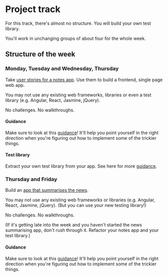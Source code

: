 # Project track

For this track, there's almost no structure. You will build your own test library.

You'll work in unchanging groups of about four for the whole week.

## Structure of the week

### Monday, Tuesday and Wednesday, Thursday

Take [user stories for a notes app](notes_app_user_stories.md).  Use them to build a frontend, single page web app.

You may not use any existing web frameworks, libraries or even a test library (e.g. Angular, React, Jasmine, jQuery).

No challenges.  No walkthroughs.

#### Guidance

Make sure to look at this [guidance](frontend_single_page_app_guidance.md)! It'll help you point yourself in the right direction when you're figuring out how to implement some of the trickier things.

#### Test library

Extract your own test library from your app.  See here for more [guidance](../pills/writing_tests_without_a_testing_library.md).

### Thursday and Friday

Build an [app that summarises the news](news_summary_project.md).

You may not use any existing web frameworks or libraries (e.g. Angular, React, Jasmine, jQuery).  (But you can use your new testing library!)

No challenges.  No walkthroughs.

(If it's getting late into the week and you haven't started the news summarising app, don't rush through it.  Refactor your notes app and your test library.)

#### Guidance

Make sure to look at this [guidance](frontend_single_page_app_guidance.md)! It'll help you point yourself in the right direction when you're figuring out how to implement some of the trickier things.
